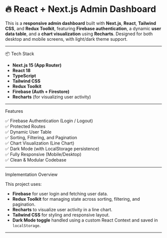 # 🔥 React + Next.js Admin Dashboard

This is a **responsive admin dashboard** built with **Next.js**, **React**, **Tailwind CSS**, and **Redux Toolkit**, featuring **Firebase authentication**, a dynamic **user data table**, and a **chart visualization** using **Recharts**. Designed for both desktop and mobile screens, with light/dark theme support.

---

📦 Tech Stack

- **Next.js 15 (App Router)**
- **React 18**
- **TypeScript**
- **Tailwind CSS**
- **Redux Toolkit**
- **Firebase (Auth + Firestore)**
- **Recharts** (for visualizing user activity)

---

 Features

✅ Firebase Authentication (Login / Logout)  
✅ Protected Routes  
✅ Dynamic User Table  
✅ Sorting, Filtering, and Pagination  
✅ Chart Visualization (Line Chart)  
✅ Dark Mode (with LocalStorage persistence)  
✅ Fully Responsive (Mobile/Desktop)  
✅ Clean & Modular Codebase

---

 Implementation Overview

This project uses:

- **Firebase** for user login and fetching user data.
- **Redux Toolkit** for managing state across sorting, filtering, and pagination.
- **Recharts** to visualize user activity in a line chart.
- **Tailwind CSS** for styling and responsive layout.
- **Dark Mode toggle** handled using a custom React Context and saved in `localStorage`.

---
